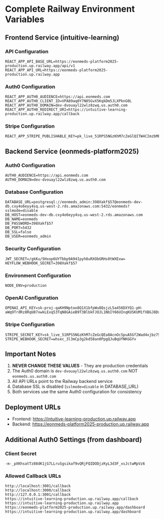 # Complete Railway Environment Variables

## Frontend Service (intuitive-learning)

### API Configuration
```
REACT_APP_API_BASE_URL=https://eonmeds-platform2025-production.up.railway.app/api/v1
REACT_APP_API_URL=https://eonmeds-platform2025-production.up.railway.app
```

### Auth0 Configuration
```
REACT_APP_AUTH0_AUDIENCE=https://api.eonmeds.com
REACT_APP_AUTH0_CLIENT_ID=VPA89aq0Y7N05GvX5KqkDm5JLXPknG0L
REACT_APP_AUTH0_DOMAIN=dev-dvouayl22wlz8zwq.us.auth0.com
REACT_APP_AUTH0_REDIRECT_URI=https://intuitive-learning-production.up.railway.app/callback
```

### Stripe Configuration
```
REACT_APP_STRIPE_PUBLISHABLE_KEY=pk_live_51RPS5NGzKhM7cZeGlQITW4CImzbMEldvaRbrBQV894nLYUjnSM7rNKTpzeYVZJVOhCbNxmOvOjnR7RN60XdAHvJ100KshGziwM
```

## Backend Service (eonmeds-platform2025)

### Auth0 Configuration
```
AUTH0_AUDIENCE=https://api.eonmeds.com
AUTH0_DOMAIN=dev-dvouayl22wlz8zwq.us.auth0.com
```

### Database Configuration
```
DATABASE_URL=postgresql://eonmeds_admin:398Xakf$57@eonmeds-dev-db.cxy4o6eyy4sq.us-west-2.rds.amazonaws.com:5432/eonmeds?sslmode=disable
DB_HOST=eonmeds-dev-db.cxy4o6eyy4sq.us-west-2.rds.amazonaws.com
DB_NAME=eonmeds
DB_PASSWORD=398Xakf$57
DB_PORT=5432
DB_SSL=false
DB_USER=eonmeds_admin
```

### Security Configuration
```
JWT_SECRET=/gkKu/5Hxop6UYTbbp9A94Ipyh8uRXObGRHs0tWXExw=
HEYFLOW_WEBHOOK_SECRET=398Xakf$57
```

### Environment Configuration
```
NODE_ENV=production
```

### OpenAI Configuration
```
OPENAI_API_KEY=sk-proj-qaKH9Nptoo8Q1X1bfpWu8QsjzL5a456DXYQ1-pH-aWq9TrdRz8RqU87xwkLExq53TqN8GAieB9T3BlbkFJOJL1NbIY66UInqKUSKUM1fXBGJ8DxdiZGu3HJRGNqU_iMWNLTzaPstPZ9nVHbbxeP1utjPCpJgA
```

### Stripe Configuration
```
STRIPE_SECRET_KEY=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
STRIPE_WEBHOOK_SECRET=whsec_3l3mCp3g2kd50an0PpgQJuBqUfNKGGYv
```

## Important Notes

1. **NEVER CHANGE THESE VALUES** - They are production credentials
2. The Auth0 domain is `dev-dvouayl22wlz8zwq.us.auth0.com` NOT `eonmeds.us.auth0.com`
3. All API URLs point to the Railway backend service
4. Database SSL is disabled (`sslmode=disable` in DATABASE_URL)
5. Both services use the same Auth0 configuration for consistency

## Deployment URLs

- Frontend: https://intuitive-learning-production.up.railway.app
- Backend: https://eonmeds-platform2025-production.up.railway.app

## Additional Auth0 Settings (from dashboard)

### Client Secret
```
-m-_pXKhsatTz88dK1jG7LLruSgsikaf9vQRjFQIDODjzKyL3d3F_xsJctwMpVz6
```

### Allowed Callback URLs
```
http://localhost:3001/callback
http://localhost:3000/callback
http://127.0.0.1:3001/callback
https://intuitive-learning-production.up.railway.app/callback
https://intuitive-learning-production.up.railway.app
https://eonmeds-platform2025-production.up.railway.app/dashboard
https://intuitive-learning-production.up.railway.app/dashboard
``` 